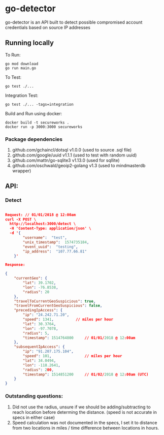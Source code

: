 # go-detector
go-detector is an API built to detect possible compromised account credentials based on source IP addresses

## Running locally
To Run:
```
go mod download
go run main.go
```
To Test:
```
go test ./...
```
Integration Test:
```
go test ./... -tags=integration
```
Build and Run using docker:
```
docker build -t secureworks .
docker run -p 3000:3000 secureworks
```

### Package dependencies
1. github.com/gchaincl/dotsql v1.0.0 (used to source .sql file)
2. github.com/google/uuid v1.1.1 (used to test with random uuid)
4. github.com/mattn/go-sqlite3 v1.13.0 (used for sqllite)
5. github.com/oschwald/geoip2-golang v1.3 (used to mindmasterdb wrapper)

## API:
### Detect
```json

Request: // 01/01/2018 @ 12:00am
curl -X POST \
  http://localhost:3000/detect \
  -H 'Content-Type: application/json' \
  -d '{
        "username":  "test",
		"unix_timestamp":  1574735184,
		"event_uuid":  "testing",
		"ip_address":  "107.77.66.81"
    }'

Response:

{
	"currentGeo": {
		"lat": ​39.1702​,
		"lon": ​-76.8538​,
		"radius": 2​0
	},
	"travelToCurrentGeoSuspicious": true,
	"travelFromCurrentGeoSuspicious": false,
	"precedingIpAccess": {
		"ip": "24.242.71.20"​,
		"speed": 1341, 			// miles per hour
		"lat": ​30.3764​,
		"lon": ​-97.7078​,
		"radius": 5​​,
		"timestamp": 1514764800 	// 01/01/2018 @ 12:00am
	},
	"subsequentIpAccess": {
		"ip": "91.207.175.104"​,
		"speed": 101, 				// miles per hour
		"lat": ​34.0494​,
		"lon": ​-118.2641​,
		"radius": 2​00​,
		"timestamp": 1514851200 	// 01/02/2018 @ 12:00am (UTC)
	}
}
```

### Outstanding questions:
1. Did not use the radius, unsure if we should be adding/subtracting to reach location before determing the distance. (speed is not accurate in specs in either case)
2. Speed calculation was not documented in the specs, I set it to distance from two locations in miles / time difference between locations in hours.
